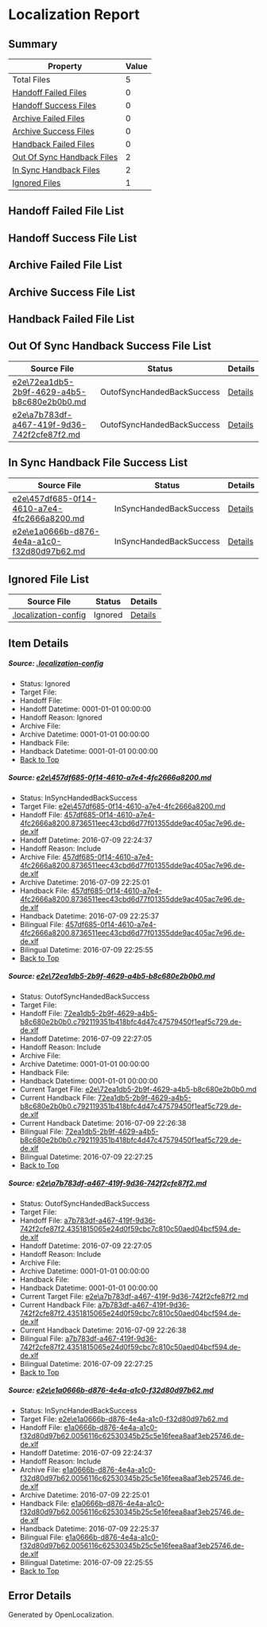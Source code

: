 # <a name='report-top'></a> Localization Report

## Summary
 Property | Value 
 -------- | ----- 
 Total Files | 5
[ Handoff Failed Files ](#handoff-failed-list)| 0
[ Handoff Success Files ](#handoff-success-list)| 0
[ Archive Failed Files ](#archive-failed-list)| 0
[ Archive Success Files ](#archive-success-list)| 0
[ Handback Failed Files ](#handback-failed-list)| 0
[ Out Of Sync Handback Files ](#outofsync-handback-success-list)| 2
[ In Sync Handback Files ](#insync-handback-success-list)| 2
[ Ignored Files ](#ignored-list)| 1

## <a name='handoff-failed-list'></a> Handoff Failed File List

## <a name='handoff-success-list'></a> Handoff Success File List

## <a name='archive-failed-list'></a> Archive Failed File List

## <a name='archive-success-list'></a> Archive Success File List

## <a name='handback-failed-list'></a> Handback Failed File List

## <a name='outofsync-handback-success-list'></a> Out Of Sync Handback Success File List
 Source File | Status | Details 
 ----------- | ------ | ------- 
 [e2e\72ea1db5-2b9f-4629-a4b5-b8c680e2b0b0.md](https://github.com/OpenLocalizationTestOrg/oltest/blob/24e5b242af1f94cca56b09f5f72a05b2b8336078/e2e/72ea1db5-2b9f-4629-a4b5-b8c680e2b0b0.md) | OutofSyncHandedBackSuccess | [Details](#4dee4bd71d950094ae852d5c60296760daf02cb32)
 [e2e\a7b783df-a467-419f-9d36-742f2cfe87f2.md](https://github.com/OpenLocalizationTestOrg/oltest/blob/24e5b242af1f94cca56b09f5f72a05b2b8336078/e2e/a7b783df-a467-419f-9d36-742f2cfe87f2.md) | OutofSyncHandedBackSuccess | [Details](#659a88b065ae8154dc742c7bcce0e3af003b7f713)

## <a name='insync-handback-success-list'></a> In Sync Handback File Success List
 Source File | Status | Details 
 ----------- | ------ | ------- 
 [e2e\457df685-0f14-4610-a7e4-4fc2666a8200.md](https://github.com/OpenLocalizationTestOrg/oltest/blob/e22dc8e797bdb2f964dbb10a472c71ff3199528e/e2e/457df685-0f14-4610-a7e4-4fc2666a8200.md) | InSyncHandedBackSuccess | [Details](#09f4ca72c3e1e78d72189e5619236d3819c1cf381)
 [e2e\e1a0666b-d876-4e4a-a1c0-f32d80d97b62.md](https://github.com/OpenLocalizationTestOrg/oltest/blob/e22dc8e797bdb2f964dbb10a472c71ff3199528e/e2e/e1a0666b-d876-4e4a-a1c0-f32d80d97b62.md) | InSyncHandedBackSuccess | [Details](#e9b87a8eb0f986bb416d117b7bcae726a20cd4c04)

## <a name='ignored-list'></a> Ignored File List
 Source File | Status | Details 
 ----------- | ------ | ------- 
 [.localization-config](https://github.com/OpenLocalizationTestOrg/oltest/blob/24e5b242af1f94cca56b09f5f72a05b2b8336078/.localization-config) | Ignored | [Details](#3d4f252ac210baf56311d7e97dcc2db10974dbd20)

## Item Details
##### <a name='3d4f252ac210baf56311d7e97dcc2db10974dbd20'></a> Source: [.localization-config](https://github.com/OpenLocalizationTestOrg/oltest/blob/24e5b242af1f94cca56b09f5f72a05b2b8336078/.localization-config)
* Status: Ignored
* Target File: 
* Handoff File: 
* Handoff Datetime: 0001-01-01 00:00:00
* Handoff Reason: Ignored
* Archive File: 
* Archive Datetime: 0001-01-01 00:00:00
* Handback File: 
* Handback Datetime: 0001-01-01 00:00:00
* [Back to Top](#report-top)

##### <a name='09f4ca72c3e1e78d72189e5619236d3819c1cf381'></a> Source: [e2e\457df685-0f14-4610-a7e4-4fc2666a8200.md](https://github.com/OpenLocalizationTestOrg/oltest/blob/e22dc8e797bdb2f964dbb10a472c71ff3199528e/e2e/457df685-0f14-4610-a7e4-4fc2666a8200.md)
* Status: InSyncHandedBackSuccess
* Target File: [e2e\457df685-0f14-4610-a7e4-4fc2666a8200.md](https://github.com/OpenLocalizationTestOrg/oltest-dede-fly/blob/373fb64cd7d20b149e266628b7f8bf66e6adbd8d/e2e/457df685-0f14-4610-a7e4-4fc2666a8200.md)
* Handoff File: [457df685-0f14-4610-a7e4-4fc2666a8200.8736511eec43cbd6d77f01355dde9ac405ac7e96.de-de.xlf](https://github.com/OpenLocalizationTestOrg/olhandoff-e2e/blob/4d2dece589ab70f52b8694a5503a00b7abfcc42a/ol-handoff/OpenLocalizationTestOrg/oltest-dede-fly/ci/ht/457df685-0f14-4610-a7e4-4fc2666a8200.8736511eec43cbd6d77f01355dde9ac405ac7e96.de-de.xlf)
* Handoff Datetime: 2016-07-09 22:24:37
* Handoff Reason: Include
* Archive File: [457df685-0f14-4610-a7e4-4fc2666a8200.8736511eec43cbd6d77f01355dde9ac405ac7e96.de-de.xlf](https://github.com/OpenLocalizationTestOrg/olhandoff-e2e/blob/9b63dd98d6b2fe0ff827798ac622921dc4763aae/ol-archive/OpenLocalizationTestOrg/oltest-dede-fly/ci/ht/457df685-0f14-4610-a7e4-4fc2666a8200.8736511eec43cbd6d77f01355dde9ac405ac7e96.de-de.xlf)
* Archive Datetime: 2016-07-09 22:25:01
* Handback File: [457df685-0f14-4610-a7e4-4fc2666a8200.8736511eec43cbd6d77f01355dde9ac405ac7e96.de-de.xlf](https://github.com/OpenLocalizationTestOrg/olhandback-e2e/blob/3f23dea4760ef8f5f76c168115281e9ddad83fcf/ol-handback/OpenLocalizationTestOrg/oltest-dede-fly/ci/ht/457df685-0f14-4610-a7e4-4fc2666a8200.8736511eec43cbd6d77f01355dde9ac405ac7e96.de-de.xlf)
* Handback Datetime: 2016-07-09 22:25:37
* Bilingual File: [457df685-0f14-4610-a7e4-4fc2666a8200.8736511eec43cbd6d77f01355dde9ac405ac7e96.de-de.xlf](https://github.com/OpenLocalizationTestOrg/olhandback-e2e/blob/3f23dea4760ef8f5f76c168115281e9ddad83fcf/ol-handback/OpenLocalizationTestOrg/oltest-dede-fly/ci/ht/457df685-0f14-4610-a7e4-4fc2666a8200.8736511eec43cbd6d77f01355dde9ac405ac7e96.de-de.xlf)
* Bilingual Datetime: 2016-07-09 22:25:55
* [Back to Top](#report-top)

##### <a name='4dee4bd71d950094ae852d5c60296760daf02cb32'></a> Source: [e2e\72ea1db5-2b9f-4629-a4b5-b8c680e2b0b0.md](https://github.com/OpenLocalizationTestOrg/oltest/blob/24e5b242af1f94cca56b09f5f72a05b2b8336078/e2e/72ea1db5-2b9f-4629-a4b5-b8c680e2b0b0.md)
* Status: OutofSyncHandedBackSuccess
* Target File: 
* Handoff File: [72ea1db5-2b9f-4629-a4b5-b8c680e2b0b0.c792119351b418bfc4d47c47579450f1eaf5c729.de-de.xlf](https://github.com/OpenLocalizationTestOrg/olhandoff-e2e/blob/9b779f04b04837b4448f10234e2a6c4d9de71d76/ol-handoff/OpenLocalizationTestOrg/oltest-dede-fly/ci/ht/72ea1db5-2b9f-4629-a4b5-b8c680e2b0b0.c792119351b418bfc4d47c47579450f1eaf5c729.de-de.xlf)
* Handoff Datetime: 2016-07-09 22:27:05
* Handoff Reason: Include
* Archive File: 
* Archive Datetime: 0001-01-01 00:00:00
* Handback File: 
* Handback Datetime: 0001-01-01 00:00:00
* Current Target File: [e2e\72ea1db5-2b9f-4629-a4b5-b8c680e2b0b0.md](https://github.com/OpenLocalizationTestOrg/oltest-dede-fly/blob/283a3310a8cd52756ff8bc469b64b928be200df6/e2e/72ea1db5-2b9f-4629-a4b5-b8c680e2b0b0.md)
* Current Handback File: [72ea1db5-2b9f-4629-a4b5-b8c680e2b0b0.c792119351b418bfc4d47c47579450f1eaf5c729.de-de.xlf](https://github.com/OpenLocalizationTestOrg/olhandback-e2e/blob/a1e5d01a3826b6c6d699edc6eb0aedce953630a6/ol-handback/OpenLocalizationTestOrg/oltest-dede-fly/ci/ht/72ea1db5-2b9f-4629-a4b5-b8c680e2b0b0.c792119351b418bfc4d47c47579450f1eaf5c729.de-de.xlf)
* Current Handback Datetime: 2016-07-09 22:26:38
* Bilingual File: [72ea1db5-2b9f-4629-a4b5-b8c680e2b0b0.c792119351b418bfc4d47c47579450f1eaf5c729.de-de.xlf](https://github.com/OpenLocalizationTestOrg/olhandback-e2e/blob/a1e5d01a3826b6c6d699edc6eb0aedce953630a6/ol-handback/OpenLocalizationTestOrg/oltest-dede-fly/ci/ht/72ea1db5-2b9f-4629-a4b5-b8c680e2b0b0.c792119351b418bfc4d47c47579450f1eaf5c729.de-de.xlf)
* Bilingual Datetime: 2016-07-09 22:27:25
* [Back to Top](#report-top)

##### <a name='659a88b065ae8154dc742c7bcce0e3af003b7f713'></a> Source: [e2e\a7b783df-a467-419f-9d36-742f2cfe87f2.md](https://github.com/OpenLocalizationTestOrg/oltest/blob/24e5b242af1f94cca56b09f5f72a05b2b8336078/e2e/a7b783df-a467-419f-9d36-742f2cfe87f2.md)
* Status: OutofSyncHandedBackSuccess
* Target File: 
* Handoff File: [a7b783df-a467-419f-9d36-742f2cfe87f2.4351815065e24d0f59cbc7c810c50aed04bcf594.de-de.xlf](https://github.com/OpenLocalizationTestOrg/olhandoff-e2e/blob/9b779f04b04837b4448f10234e2a6c4d9de71d76/ol-handoff/OpenLocalizationTestOrg/oltest-dede-fly/ci/ht/a7b783df-a467-419f-9d36-742f2cfe87f2.4351815065e24d0f59cbc7c810c50aed04bcf594.de-de.xlf)
* Handoff Datetime: 2016-07-09 22:27:05
* Handoff Reason: Include
* Archive File: 
* Archive Datetime: 0001-01-01 00:00:00
* Handback File: 
* Handback Datetime: 0001-01-01 00:00:00
* Current Target File: [e2e\a7b783df-a467-419f-9d36-742f2cfe87f2.md](https://github.com/OpenLocalizationTestOrg/oltest-dede-fly/blob/283a3310a8cd52756ff8bc469b64b928be200df6/e2e/a7b783df-a467-419f-9d36-742f2cfe87f2.md)
* Current Handback File: [a7b783df-a467-419f-9d36-742f2cfe87f2.4351815065e24d0f59cbc7c810c50aed04bcf594.de-de.xlf](https://github.com/OpenLocalizationTestOrg/olhandback-e2e/blob/a1e5d01a3826b6c6d699edc6eb0aedce953630a6/ol-handback/OpenLocalizationTestOrg/oltest-dede-fly/ci/ht/a7b783df-a467-419f-9d36-742f2cfe87f2.4351815065e24d0f59cbc7c810c50aed04bcf594.de-de.xlf)
* Current Handback Datetime: 2016-07-09 22:26:38
* Bilingual File: [a7b783df-a467-419f-9d36-742f2cfe87f2.4351815065e24d0f59cbc7c810c50aed04bcf594.de-de.xlf](https://github.com/OpenLocalizationTestOrg/olhandback-e2e/blob/a1e5d01a3826b6c6d699edc6eb0aedce953630a6/ol-handback/OpenLocalizationTestOrg/oltest-dede-fly/ci/ht/a7b783df-a467-419f-9d36-742f2cfe87f2.4351815065e24d0f59cbc7c810c50aed04bcf594.de-de.xlf)
* Bilingual Datetime: 2016-07-09 22:27:25
* [Back to Top](#report-top)

##### <a name='e9b87a8eb0f986bb416d117b7bcae726a20cd4c04'></a> Source: [e2e\e1a0666b-d876-4e4a-a1c0-f32d80d97b62.md](https://github.com/OpenLocalizationTestOrg/oltest/blob/e22dc8e797bdb2f964dbb10a472c71ff3199528e/e2e/e1a0666b-d876-4e4a-a1c0-f32d80d97b62.md)
* Status: InSyncHandedBackSuccess
* Target File: [e2e\e1a0666b-d876-4e4a-a1c0-f32d80d97b62.md](https://github.com/OpenLocalizationTestOrg/oltest-dede-fly/blob/373fb64cd7d20b149e266628b7f8bf66e6adbd8d/e2e/e1a0666b-d876-4e4a-a1c0-f32d80d97b62.md)
* Handoff File: [e1a0666b-d876-4e4a-a1c0-f32d80d97b62.0056116c62530345b25c5e16feea8aaf3eb25746.de-de.xlf](https://github.com/OpenLocalizationTestOrg/olhandoff-e2e/blob/4d2dece589ab70f52b8694a5503a00b7abfcc42a/ol-handoff/OpenLocalizationTestOrg/oltest-dede-fly/ci/ht/e1a0666b-d876-4e4a-a1c0-f32d80d97b62.0056116c62530345b25c5e16feea8aaf3eb25746.de-de.xlf)
* Handoff Datetime: 2016-07-09 22:24:37
* Handoff Reason: Include
* Archive File: [e1a0666b-d876-4e4a-a1c0-f32d80d97b62.0056116c62530345b25c5e16feea8aaf3eb25746.de-de.xlf](https://github.com/OpenLocalizationTestOrg/olhandoff-e2e/blob/9b63dd98d6b2fe0ff827798ac622921dc4763aae/ol-archive/OpenLocalizationTestOrg/oltest-dede-fly/ci/ht/e1a0666b-d876-4e4a-a1c0-f32d80d97b62.0056116c62530345b25c5e16feea8aaf3eb25746.de-de.xlf)
* Archive Datetime: 2016-07-09 22:25:01
* Handback File: [e1a0666b-d876-4e4a-a1c0-f32d80d97b62.0056116c62530345b25c5e16feea8aaf3eb25746.de-de.xlf](https://github.com/OpenLocalizationTestOrg/olhandback-e2e/blob/3f23dea4760ef8f5f76c168115281e9ddad83fcf/ol-handback/OpenLocalizationTestOrg/oltest-dede-fly/ci/ht/e1a0666b-d876-4e4a-a1c0-f32d80d97b62.0056116c62530345b25c5e16feea8aaf3eb25746.de-de.xlf)
* Handback Datetime: 2016-07-09 22:25:37
* Bilingual File: [e1a0666b-d876-4e4a-a1c0-f32d80d97b62.0056116c62530345b25c5e16feea8aaf3eb25746.de-de.xlf](https://github.com/OpenLocalizationTestOrg/olhandback-e2e/blob/3f23dea4760ef8f5f76c168115281e9ddad83fcf/ol-handback/OpenLocalizationTestOrg/oltest-dede-fly/ci/ht/e1a0666b-d876-4e4a-a1c0-f32d80d97b62.0056116c62530345b25c5e16feea8aaf3eb25746.de-de.xlf)
* Bilingual Datetime: 2016-07-09 22:25:55
* [Back to Top](#report-top)


## Error Details

Generated by OpenLocalization.
